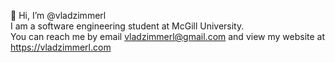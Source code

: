 👋 Hi, I’m @vladzimmerl
<br> I am a software engineering student at McGill University.
<br> You can reach me by email vladzimmerl@gmail.com and view my website at https://vladzimmerl.com

